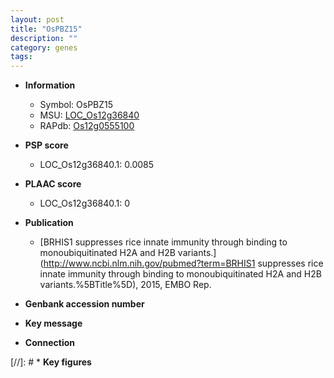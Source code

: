 ```yaml
---
layout: post
title: "OsPBZ15"
description: ""
category: genes
tags: 
---
```


* **Information**  
    + Symbol: OsPBZ15  
    + MSU: [LOC_Os12g36840](http://rice.plantbiology.msu.edu/cgi-bin/ORF_infopage.cgi?orf=LOC_Os12g36840)  
    + RAPdb: [Os12g0555100](http://rapdb.dna.affrc.go.jp/viewer/gbrowse_details/irgsp1?name=Os12g0555100)  

* **PSP score**  
    + LOC_Os12g36840.1: 0.0085 

* **PLAAC score**  
    + LOC_Os12g36840.1: 0 

* **Publication**  
    + [BRHIS1 suppresses rice innate immunity through binding to monoubiquitinated H2A and H2B variants.](http://www.ncbi.nlm.nih.gov/pubmed?term=BRHIS1 suppresses rice innate immunity through binding to monoubiquitinated H2A and H2B variants.%5BTitle%5D), 2015, EMBO Rep.

* **Genbank accession number**  

* **Key message**  

* **Connection**  

[//]: # * **Key figures**  


